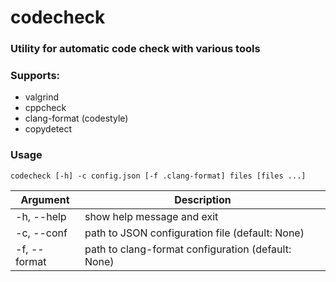 # codecheck
### Utility for automatic code check with various tools
### Supports:
- valgrind
- cppcheck
- clang-format (codestyle)
- copydetect
### Usage
```
codecheck [-h] -c config.json [-f .clang-format] files [files ...]
```     
| Argument     | Description |
| ------------ | ----------- |
| -h, --help   | show help message and exit|
| -c, --conf   | path to JSON configuration file (default: None) |
| -f, --format | path to clang-format configuration (default: None) |
